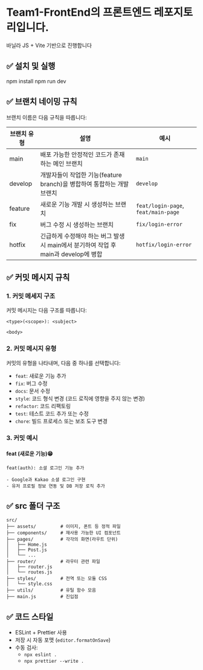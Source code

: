 ﻿# Team1-FrontEnd의 프론트엔드 레포지토리입니다.

바닐라 JS + Vite 기반으로 진행합니다

## ✅ 설치 및 실행

npm install
npm run dev

## ✅ 브랜치 네이밍 규칙

브랜치 이름은 다음 규칙을 따릅니다:

| 브랜치 유형 | 설명                                                                                | 예시                                |
| ----------- | ----------------------------------------------------------------------------------- | ----------------------------------- |
| main        | 배포 가능한 안정적인 코드가 존재하는 메인 브랜치                                    | `main`                              |
| develop     | 개발자들이 작업한 기능(feature branch)을 병합하여 통합하는 개발 브랜치              | `develop`                           |
| feature     | 새로운 기능 개발 시 생성하는 브랜치                                                 | `feat/login-page`, `feat/main-page` |
| fix         | 버그 수정 시 생성하는 브랜치                                                        | `fix/login-error`                   |
| hotfix      | 긴급하게 수정해야 하는 버그 발생 시 main에서 분기하여 작업 후 main과 develop에 병합 | `hotfix/login-error`                |

## ✅ 커밋 메시지 규칙

### 1. 커밋 메세지 구조

커밋 메시지는 다음 구조를 따릅니다:

```
<type>(<scope>): <subject>

<body>
```

### 2. 커밋 메시지 유형

커밋의 유형을 나타내며, 다음 중 하나를 선택합니다:

- `feat`: 새로운 기능 추가
- `fix`: 버그 수정
- `docs`: 문서 수정
- `style`: 코드 형식 변경 (코드 로직에 영향을 주지 않는 변경)
- `refactor`: 코드 리팩토링
- `test`: 테스트 코드 추가 또는 수정
- `chore`: 빌드 프로세스 또는 보조 도구 변경

### 3. 커밋 예시

#### feat (새로운 기능)😁

```
feat(auth): 소셜 로그인 기능 추가

- Google과 Kakao 소셜 로그인 구현
- 유저 프로필 정보 연동 및 DB 저장 로직 추가

```

## ✅ src 폴더 구조

```
src/
├── assets/         # 이미지, 폰트 등 정적 파일
├── components/     # 재사용 가능한 UI 컴포넌트
├── pages/          # 각각의 화면(라우트 단위)
│   ├── Home.js
│   ├── Post.js
│   └── ...
├── router/         # 라우터 관련 파일
│   ├── router.js
│   └── routes.js
├── styles/         # 전역 또는 모듈 CSS
│   └── style.css
├── utils/          # 유틸 함수 모음
├── main.js         # 진입점
```

## ✅ 코드 스타일

- ESLint + Prettier 사용
- 저장 시 자동 포맷 (`editor.formatOnSave`)
- 수동 검사:
  - `npx eslint .`
  - `npx prettier --write .`
